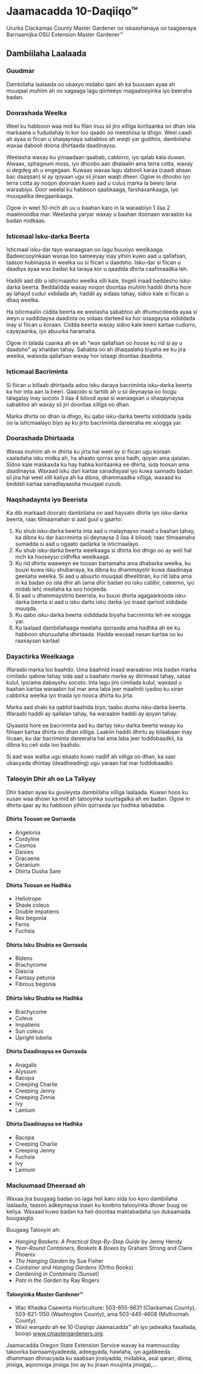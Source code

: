 # Jaamacadda 10-Daqiiqo™

Ururka Clackamas County Master Gardener oo iskaashanaya oo taageeraya Barnaamijka OSU Extension Master Gardener™

## Dambiilaha Laalaada

### Guudmar
Dambiilaha laalaada oo ubaxyo midabo qani ah ka buuxaan ayaa ah muuqaal muhiim ah oo xagaaga lagu qiimeeyo magaalooyinka iyo beeraha badan.  

### Doorashada Weelka
Weel ku habboon waa mid ku filan inuu sii jiro xilliga koritaanka oo dhan isla markaana u fududahay in kor loo qaado oo meeshiisa la dhigo. Weel caadi ah ayaa si fiican u shaqaynaya sababtoo ah waqti yar gudihiis, dambiilaha waxaa dabooli doona dhirtaada daadinaysa.  

Weelasha waxay ku yimaadaan qaabab, cabbirro, iyo qalab kala duwan. Alwaax, sphagnum moss, iyo dhoobo aan dhalaalin ama terra cotta, waxay si degdeg ah u engegaan. Kuwaas waxaa lagu dabooli karaa (caadi ahaan bac daaqsan) si ay qoyaan ugu sii jiraan waqti dheer. Ogow in dhoobo iyo terra cotta ay noqon doonaan kuwo aad u culus marka la beero lana waraabiyo. Door weelal ku habboon qaabkaaga, farshaxankaaga, iyo muuqaalka deegaankaaga.  

Ogow in weel 10-inch ah uu u baahan karo in la waraabiyo 1 ilaa 2 maalmoodba mar. Weelasha yaryar waxay u baahan doonaan waraabin ka badan midkaas.  

### Isticmaal Isku-darka Beerta
Isticmaal isku-dar tayo wanaagsan oo lagu buuxiyo weelkaaga. Badeecooyinkaan waxaa loo sameeyay inay yihiin kuwo aad u qallafsan, taasoo hubinaysa in weelka uu si fiican u daadsho. Isku-dar si fiican u daadiya ayaa wax badan ka taraya kor u qaadida dhirta caafimaadka leh.  

Haddii aad dib u isticmaasho weelka xilli kale, tixgeli inaad beddesho isku-darka beerta. Beddalidda waxay noqon doontaa muhiim haddii dhirta hore ay lahayd cudur xididada ah; haddii ay sidaas tahay, sidoo kale si fiican u dhaq weelka.  

Ha isticmaalin ciidda beerta ee weelasha sababtoo ah dhumucdeeda ayaa si weyn u xaddidaysa daadinta oo sidaas darteed ka hor istaagaysa xididdada inay si fiican u koraan. Ciidda beerta waxay sidoo kale keeni kartaa cudurro, cayayaanka, iyo abuurka haramaha.  

Ogow in talada caanka ah ee ah "wax qallafsan oo hoose ku rid si ay u daadsho" ay khaldan tahay. Sababta oo ah dhaqaalaha biyaha ee ku jira weelka, walaxda qallafsan waxay hor istaagi doontaa daadinta.  

### Isticmaal Bacriminta
Si fiican u billaab dhirtaada adoo isku daraya bacriminta isku-darka beerta ka hor inta aan la beeri. Qaacido si tartiib ah u sii deynaysa oo loogu talagalay inay socoto 3 ilaa 4 bilood ayaa si wanaagsan u shaqaynaysa sababtoo ah waxay sii jiri doontaa xilliga oo dhan.  

Marka dhirta oo dhan la dhigo, ku qabo isku-darka beerta xididdada iyada oo la isticmaalayo biyo ay ku jirto bacriminta dareeraha ee xoogga yar.  

### Doorashada Dhirtaada
Waxaa muhiim ah in dhirta ku jirta hal weel ay si fiican ugu koraan xaaladaha isku midka ah, ha ahaato qorrax ama hadh, qoyan ama qalalan. Sidoo kale maskaxda ku hay habka koritaanka ee dhirta, sida toosan ama daadinaysa. Waxaad isku dari kartaa sanadlayaal iyo kuwa sannado badan sii jira hal weel xilli kaliya ah ka dibna, dhammaadka xilliga, waxaad ku beddeli kartaa sanadlayaasha muuqaal cusub.  

### Naqshadaynta iyo Beerista
Ka dib markaad doorato dambiilaha oo aad haysato dhirta iyo isku-darka beerta, raac tilmaamahan si aad guul u gaarto:  
1. Ku shub isku-darka beerta inta aad u malaynayso inaad u baahan tahay, ka dibna ku dar bacriminta sii deynaysa 3 ilaa 4 bilood; raac tilmaamaha sumadda si aad u ogaato qadarka la isticmaalayo.  
2. Ku shub isku-darka beerta weelkaaga si dhirta loo dhigo oo ay weli hal inch ka hooseyso cidhifka weelkaaga.  
3. Ku rid dhirta waaweyn ee toosan bartamaha ama dhabarka weelka, ku buuxi kuwa isku shubanaya, ka dibna ku dhammaystir kuwa daadinaya geesaha weelka. Si aad u abuurto muuqaal dheelitiran, ku rid laba ama in ka badan oo isla dhir ah (ama dhir badan oo isku cabbir, caleemo, iyo midab leh) meelaha ka soo horjeeda.  
4. Si aad u dhammaystirto beerista, ku buuxi dhirta agagaarkooda isku-darka beerta si aad u isku darto isku darka iyo inaad qarisid xididada muuqda.  
5. Ku qabo isku-darka beerta xididdada biyaha bacriminta leh ee xoogga yar.  
6. Ku laalaad dambiilahaaga meelaha qorraxda ama hadhka ah ee ku habboon shuruudaha dhirtaada. Hadda waxaad nasan kartaa oo ku raaxaysan kartaa!  

### Dayactirka Weelkaaga
Waraabi marka loo baahdo. Uma baahnid inaad waraabiso inta badan marka cimiladu qabow tahay sida aad u baahato marka ay diirimaad tahay, xataa kulul, iyo/ama dabayshu socoto. Inta lagu jiro cimilada kulul, waxaad u baahan kartaa waraabin hal mar ama laba jeer maalintii iyadoo ku xiran cabbirka weelka iyo tirada iyo nooca dhirta ku jirta.  

Marka aad shaki ka qabtid baahida biyo, taabo dusha isku-darka beerta. Waraabi haddii ay qallalan tahay, ha waraabin haddii ay qoyan tahay.  

Qiyaasta hore ee bacriminta aad ku dartay isku-darka beerta waxay ku filnaan kartaa dhirta oo dhan xilliga. Laakiin haddii dhirtu ay bilaabaan inay liicaan, ku dar bacriminta dareeraha hal ama laba jeer toddobaadkii, ka dibna ku celi sida loo baahdo.  

Si aad wax walba ugu ekaato kuwo nadiif ah xilliga oo dhan, ka saar ubaxyada dhintay (deadheading) ugu yaraan hal mar toddobaadkii.  

### Talooyin Dhir ah oo La Taliyay
Dhir badan ayaa ku guuleysta dambiilaha xilliga laalaada. Kuwan hoos ku xusan waa dhowr ka mid ah talooyinka suurtagalka ah ee badan. Ogow in dhirta qaar ay ku habboon yihiin qorraxda iyo hadhka labadaba.  

#### Dhirta Toosan ee Qorraxda  
- Angelonia  
- Cordyline  
- Cosmos  
- Daisies  
- Dracaena  
- Geranium  
- Dhirta Dusha Sare  

#### Dhirta Toosan ee Hadhka  
- Heliotrope  
- Shade coleus  
- Double impatiens  
- Rex begonia  
- Ferns  
- Fuchsia  

#### Dhirta Isku Shubta ee Qorraxda  
- Bidens  
- Brachycome  
- Diascia  
- Fantasy petunia  
- Fibrous begonia  

#### Dhirta Isku Shubta ee Hadhka  
- Brachycome  
- Coleus  
- Impatiens  
- Sun coleus  
- Upright lobelia  

#### Dhirta Daadinaysa ee Qorraxda  
- Anagalis  
- Alyssum  
- Bacopa  
- Creeping Charlie  
- Creeping Jenny  
- Creeping Zinnia  
- Ivy  
- Lamium  

#### Dhirta Daadinaysa ee Hadhka  
- Bacopa  
- Creeping Charlie  
- Creeping Jenny  
- Fuchsia  
- Ivy  
- Lamium  

### Macluumaad Dheeraad ah
Waxaa jira buugaag badan oo laga heli karo sida loo koro dambiilaha laalaada, taasoo adkeynaysa inaan ku koobno talooyinka dhowr buug oo keliya. Waxaad kuwo badan ka heli doontaa maktabadaha iyo dukaamada buugaagta.  

Buugaag Talooyin ah:  
- *Hanging Baskets: A Practical Step-By-Step Guide* by Jenny Hendy  
- *Year-Round Containers, Baskets & Boxes* by Graham Strong and Claire Phoenix  
- *The Hanging Garden* by Sue Fisher  
- *Container and Hanging Gardens* (Ortho Books)  
- *Gardening in Containers* (Sunset)  
- *Pots in the Garden* by Ray Rogers  

#### Talooyinka Master Gardener™  
- Wac Khadka Caawinta Horticulture: 503-655-8631 (Clackamas County), 503-821-1150 (Washington County), ama 503-445-4608 (Multnomah County).  
- Wixii warqado ah ee 10-Daqiiqo Jaamacadda™ ah iyo jadwalka fasallada, booqo www.cmastergardeners.org.  

Jaamacadda Oregon State Extension Service waxay ka mamnuucday takoorka barnaamijyadeeda, adeegyada, hawlaha, iyo agabkeeda dhammaan dhinacyada ku saabsan jinsiyadda, midabka, asal qaran, diinta, jinsiga, aqoonsiga jinsiga (oo ay ku jiraan muujinta jinsiga),...